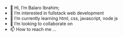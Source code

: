 - 👋 Hi, I’m Balaro Ibrahim;
- 👀 I’m interested in fullstack web development
- 🌱 I’m currently learning html, css, javascript, node js
- 💞️ I’m looking to collaborate on 
- 📫 How to reach me ...

<!---
Regulus398/Regulus398 is a ✨ special ✨ repository because its `README.md` (this file) appears on your GitHub profile.
You can click the Preview link to take a look at your changes.
--->
